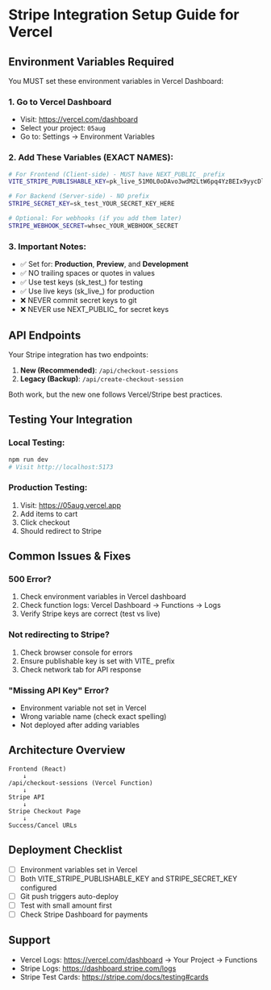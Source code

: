# Stripe Integration Setup Guide for Vercel

## Environment Variables Required

You MUST set these environment variables in Vercel Dashboard:

### 1. Go to Vercel Dashboard
- Visit: https://vercel.com/dashboard
- Select your project: `05aug`
- Go to: Settings → Environment Variables

### 2. Add These Variables (EXACT NAMES):

```bash
# For Frontend (Client-side) - MUST have NEXT_PUBLIC_ prefix
VITE_STRIPE_PUBLISHABLE_KEY=pk_live_51M0L0oDAvo3wdM2LtW6pq4YzBEIx9yycDloXZ9EqCZLs3fQqJ9ijPDT3jZ7MRXEEP5CfsfnQbOCP2ntApEcx4B5o001kHiSyrl

# For Backend (Server-side) - NO prefix
STRIPE_SECRET_KEY=sk_test_YOUR_SECRET_KEY_HERE

# Optional: For webhooks (if you add them later)
STRIPE_WEBHOOK_SECRET=whsec_YOUR_WEBHOOK_SECRET
```

### 3. Important Notes:

- ✅ Set for: **Production**, **Preview**, and **Development**
- ✅ NO trailing spaces or quotes in values
- ✅ Use test keys (sk_test_) for testing
- ✅ Use live keys (sk_live_) for production
- ❌ NEVER commit secret keys to git
- ❌ NEVER use NEXT_PUBLIC_ for secret keys

## API Endpoints

Your Stripe integration has two endpoints:

1. **New (Recommended)**: `/api/checkout-sessions`
2. **Legacy (Backup)**: `/api/create-checkout-session`

Both work, but the new one follows Vercel/Stripe best practices.

## Testing Your Integration

### Local Testing:
```bash
npm run dev
# Visit http://localhost:5173
```

### Production Testing:
1. Visit: https://05aug.vercel.app
2. Add items to cart
3. Click checkout
4. Should redirect to Stripe

## Common Issues & Fixes

### 500 Error?
1. Check environment variables in Vercel dashboard
2. Check function logs: Vercel Dashboard → Functions → Logs
3. Verify Stripe keys are correct (test vs live)

### Not redirecting to Stripe?
1. Check browser console for errors
2. Ensure publishable key is set with VITE_ prefix
3. Check network tab for API response

### "Missing API Key" Error?
- Environment variable not set in Vercel
- Wrong variable name (check exact spelling)
- Not deployed after adding variables

## Architecture Overview

```
Frontend (React)
    ↓
/api/checkout-sessions (Vercel Function)
    ↓
Stripe API
    ↓
Stripe Checkout Page
    ↓
Success/Cancel URLs
```

## Deployment Checklist

- [ ] Environment variables set in Vercel
- [ ] Both VITE_STRIPE_PUBLISHABLE_KEY and STRIPE_SECRET_KEY configured
- [ ] Git push triggers auto-deploy
- [ ] Test with small amount first
- [ ] Check Stripe Dashboard for payments

## Support

- Vercel Logs: https://vercel.com/dashboard → Your Project → Functions
- Stripe Logs: https://dashboard.stripe.com/logs
- Stripe Test Cards: https://stripe.com/docs/testing#cards